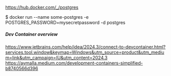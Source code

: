 https://hub.docker.com/_/postgres

$ docker run --name some-postgres -e POSTGRES_PASSWORD=mysecretpassword -d postgres

##### Dev Container overview
https://www.jetbrains.com/help/idea/2024.3/connect-to-devcontainer.html?services.tool.window&keymap=Windows&utm_source=product&utm_medium=link&utm_campaign=IU&utm_content=2024.3
https://aymalla.medium.com/development-containers-simplified-b8740566d396
